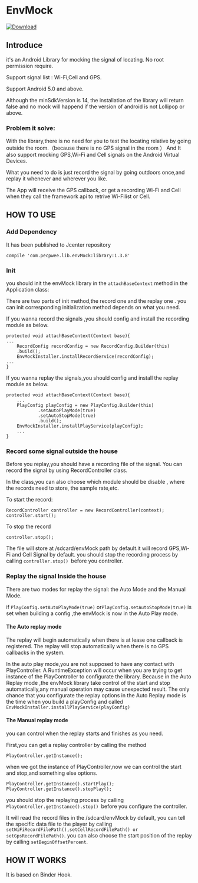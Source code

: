 # EnvMock

[ ![Download](https://api.bintray.com/packages/pecpwee/envMock/envMock/images/download.svg) ](https://bintray.com/pecpwee/envMock/envMock/_latestVersion)

## Introduce
it's an Android Library for mocking the signal of locating. No root permission require.

Support signal list : Wi-Fi,Cell and GPS.

Support Android 5.0 and above.

Although the minSdkVersion is 14, the installation of the library will return false and no mock will happend if the version of android is not Lollipop or above.

### Problem it solve:
With the library,there is no need for you to test the locating relative by going outside the room.（because there is no GPS signal in the room ）
And It also support mocking GPS,Wi-Fi and Cell signals on the Android Virtual Devices.

What you need to do is just record the signal by going outdoors once,and replay it whenever and wherever you like.

The App will receive the GPS callback, or get a recording Wi-Fi and Cell when they call the framework api to retrive Wi-Filist or Cell.




## HOW TO USE

### Add Dependency
It has been published to Jcenter repository
```
compile 'com.pecpwee.lib.envMock:library:1.3.8'
```

### Init
you should init the envMock library in the `attachBaseContext` method in the Application class:

There are two parts of init method,the record one and the replay one . you can init corresponding initialization method depends on what you need.

If you wanna record the signals ,you should config and install the recording module as below.

```
protected void attachBaseContext(Context base){
...
	RecordConfig recordConfig = new RecordConfig.Builder(this)
	.build();
	EnvMockInstaller.installRecordService(recordConfig);
...
}
```

If you wanna replay the signals,you should config and install the replay module as below.
```
protected void attachBaseContext(Context base){
	...
	PlayConfig playConfig = new PlayConfig.Builder(this)
	        .setAutoPlayMode(true)
	        .setAutoStopMode(true)
	        .build();
	EnvMockInstaller.installPlayService(playConfig);
	...
}
```

### Record some signal outside the house

Before you replay,you should have a recording file of the signal.
You can record the signal by using RecordController class.

In the class,you can also choose which module should be disable , where the records need to store, the sample rate,etc.

To start the record:
```
RecordController controller = new RecordController(context);
controller.start();
```
To stop the record
```
controller.stop();
```

The file will store at /sdcard/envMock path by default.it will record GPS,Wi-Fi and Cell Signal by default.
you should stop the recording process by calling `controller.stop() `before you  controller.

### Replay the signal Inside the house

There are two modes for replay the signal:
the Auto Mode and the Manual Mode.

if `PlayConfig.setAutoPlayMode(true)` or`PlayConfig.setAutoStopMode(true)` is set when building a config ,the envMock is now in the Auto Play mode.

#### The Auto replay mode
The replay will begin automatically when there is at lease one callback is registered.
The replay will stop automatically when there is no GPS callbacks in the system.

In the auto play mode,you are not supposed to have any contact with PlayController. A RuntimeException will occur when you are trying to get instance of the PlayController to configurate the library.
Because in the Auto Replay mode ,the envMock library take control of the start and stop automatically,any manual operation may cause unexpected result.
The only chance that you configurate the replay options in the Auto Replay mode is the time when you build a playConfig and called `EnvMockInstaller.installPlayService(playConfig)`

#### The Manual replay mode
you can control when the replay starts and finishes as you need.

First,you can get a replay controller by calling the method
```
PlayController.getInstance();
```
when we got the instance of PlayController,now we can control the start and stop,and something else options.
```
PlayController.getInstance().startPlay();
PlayController.getInstance().stopPlay();
```
you should stop the replaying process by calling `PlayController.getInstance().stop() `before you configure the controller.

It will read the record files in the /sdcard/envMock by default, you can tell the specific data file to the player by calling `setWiFiRecordFilePath(),setCellRecordFilePath() or setGpsRecordFilePath()`.
you can also choose the start position of the replay by calling `setBeginOffsetPercent`.


## HOW IT WORKS
It is based on Binder Hook.